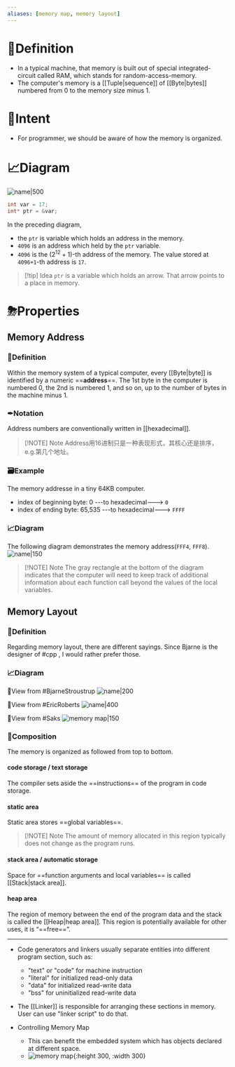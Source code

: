 ```yaml
---
aliases: [memory map, memory layout]
---
```


# 📝Definition
- In a typical machine, that memory is built out of special integrated-circuit called RAM, which stands for random-access-memory.
- The computer's memory is a [[Tuple|sequence]] of [[Byte|bytes]] numbered from $0$ to the memory size minus $1$.

# 🎯Intent
- For programmer, we should be aware of how the memory is organized.


# 📈Diagram
![name|500](../assets/memory_map_horizontal.svg)
```cpp
int var = 17;
int* ptr = &var;
```
In the preceding diagram,
- the `ptr` is variable which holds an address in the memory.
- `4096` is an address which held by the `ptr` variable.
- `4096` is the $(2^{12}+1)$-th address of the memory. The value stored at `4096+1`-th address is `17`.
> [!tip] Idea
> `ptr` is a variable which holds an arrow. That arrow points to a place in memory.



# ⛈Properties
## Memory Address
### 📝Definition
Within the memory system of a typical computer, every [[Byte|byte]] is identified by a numeric ==**address**==.
The 1st byte in the computer is numbered 0, the 2nd is numbered 1, and so on, up to the number of bytes in the machine minus 1.
### ✒Notation
Address numbers are conventionally written in [[hexadecimal]].

> [!NOTE] Note
> Address用16进制只是一种表现形式，其核心还是排序，e.g.第几个地址。

### 🗃Example
The memory addresse in a tiny 64KB computer.
- index of beginning byte: 0 ---to hexadecimal---> `0`
- index of ending byte: 65,535 ---to hexadecimal---> `FFFF`

### 📈Diagram
The following diagram demonstrates the memory address(`FFF4`, `FFF8`).
![name|150](../assets/memory_address_func_call.jpg)
> [!NOTE] Note
> The gray rectangle at the bottom of the diagram indicates that the computer will need to keep track of additional information about each function call beyond the values of the local variables.


## Memory Layout
### 📝Definition
Regarding memory layout, there are different sayings. Since Bjarne is the designer of #cpp , I would rather prefer those.


### 📈Diagram
📌View from #BjarneStroustrup 
![name|200](../assets/memory_layout_bjarne.png)

📌View from #EricRoberts
![name|400](../assets/memory_layout_cpp.jpg)

📌View from #Saks
![memory map|150](../assets/memory_map.svg)


### 🧪Composition
The memory is organized as followed from top to bottom.

#### code storage / text storage
The compiler sets aside the ==instructions== of the program in code storage.

#### static area
Static area stores ==global variables==. 

> [!NOTE] Note
> The amount of memory allocated in this region typically does not change as the program runs.


#### stack area / automatic storage
Space for ==function arguments and local variables== is called [[Stack|stack area]].

#### heap area
The region of memory between the end of the program data and the stack is called the [[Heap|heap area]]. This region is potentially available for other uses, it is “==free==”.

___
- Code generators and linkers usually separate entities into different program section, such as:
    - "text" or "code" for machine instruction
    - "literal" for initialized read-only data
    - "data" for initialized read-write data
    - "bss" for uninitialized read-write data
    
- The [[Linker]] is responsible for arranging these sections in memory. User can use "linker script" to do that.
  

- Controlling Memory Map
    - This can benefit the embedded system which has objects declared at different space.
    - ![memory map](../assets/controlling_memory_map.svg){:height 300, :width 300}
